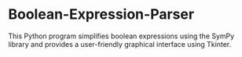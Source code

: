 # Boolean-Expression-Parser
This Python program simplifies boolean expressions using the SymPy library and provides a user-friendly graphical interface using Tkinter.

